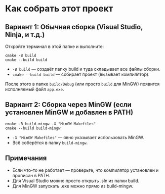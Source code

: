 # Как собрать этот проект

## Вариант 1: Обычная сборка (Visual Studio, Ninja, и т.д.)

Откройте терминал в этой папке и выполните:

```
cmake -B build
cmake --build build
```

- `-B build` — создаёт папку build и туда складывает все файлы сборки.
- `cmake --build build` — собирает проект (вызывает компилятор).

После этого в папке `build/Debug` (или просто `build` для MinGW) появится исполняемый файл `app.exe`.

## Вариант 2: Сборка через MinGW (если установлен MinGW и добавлен в PATH)

```
cmake -B build-mingw -G "MinGW Makefiles"
cmake --build build-mingw
```

- `-G "MinGW Makefiles"` — явно указывает использовать MinGW.
- Всё соберётся в папку `build-mingw`.

## Примечания
- Если что-то не работает — проверьте, что компилятор установлен и прописан в PATH.
- Для Visual Studio можно просто открыть .sln из папки build.
- Для MinGW запускать .exe можно прямо из build-mingw.
